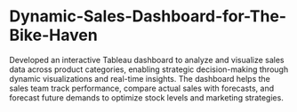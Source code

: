 # Dynamic-Sales-Dashboard-for-The-Bike-Haven

Developed an interactive Tableau dashboard to analyze and visualize sales data across product categories, enabling strategic decision-making through dynamic visualizations and real-time insights. The dashboard helps the sales team track performance, compare actual sales with forecasts, and forecast future demands to optimize stock levels and marketing strategies.







